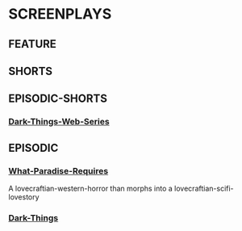 # SCREENPLAYS

## FEATURE


## SHORTS

## EPISODIC-SHORTS
### [Dark-Things-Web-Series](Dark-Things-Web-Series.md)

## EPISODIC

### [What-Paradise-Requires](What-Paradise-Requires/index.md)
A lovecraftian-western-horror than morphs into a lovecraftian-scifi-lovestory

### [Dark-Things](Dark-Things.md)

